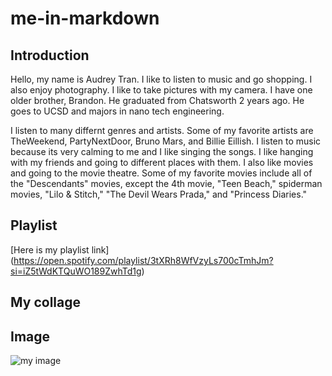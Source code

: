 # me-in-markdown

## Introduction

Hello, my name is Audrey Tran. I like to listen to music and go shopping. I also enjoy photography. I like to take pictures with my camera. I have one older brother, Brandon. He graduated from Chatsworth 2 years ago. He goes to UCSD and majors in nano tech engineering.

I listen to many differnt genres and artists. Some of my favorite artists are TheWeekend, PartyNextDoor, Bruno Mars, and Billie Eillish. I listen to music because its very calming to me and I like singing the songs. I like hanging with my friends and going to different places with them. I also like movies and going to the movie theatre. Some of my favorite movies include all of the "Descendants" movies, except the 4th movie, "Teen Beach," spiderman movies, "Lilo & Stitch," "The Devil Wears Prada," and "Princess Diaries."
## Playlist
[Here is my playlist link] (https://open.spotify.com/playlist/3tXRh8WfVzyLs700cTmhJm?si=iZ5tWdKTQuWO189ZwhTd1g)

## My collage

## Image

![my image](collage.jpg)
